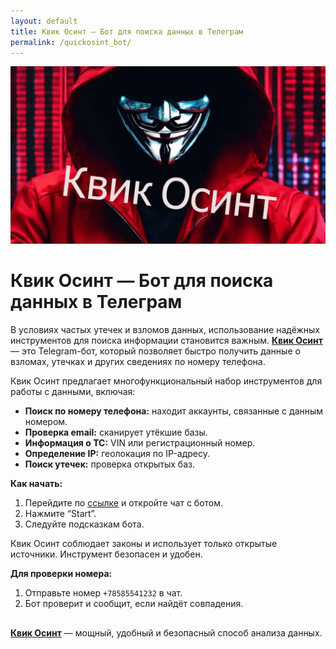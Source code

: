 ```yaml
---
layout: default
title: Квик Осинт — Бот для поиска данных в Телеграм
permalink: /quickosint_bot/
---
```


<link rel="stylesheet" href="/assets/css/redblog.css">

<div class="red-blog">

  <img src="/assets/images/quick_osint.webp" alt="Квик Осинт — поиск данных">

  <h1>Квик Осинт — Бот для поиска данных в Телеграм</h1>

  <p>
    В условиях частых утечек и взломов данных, использование надёжных инструментов для поиска информации становится важным.
    <strong><a href="{{ site.button_url }}" target="_blank">Квик Осинт</a></strong> — это Telegram-бот, который позволяет быстро получить данные о взломах, утечках и других сведениях по номеру телефона.
  </p>

  <p>Квик Осинт предлагает многофункциональный набор инструментов для работы с данными, включая:</p>

  <ul>
    <li><strong>Поиск по номеру телефона:</strong> находит аккаунты, связанные с данным номером.</li>
    <li><strong>Проверка email:</strong> сканирует утёкшие базы.</li>
    <li><strong>Информация о ТС:</strong> VIN или регистрационный номер.</li>
    <li><strong>Определение IP:</strong> геолокация по IP-адресу.</li>
    <li><strong>Поиск утечек:</strong> проверка открытых баз.</li>
  </ul>

  <p><strong>Как начать:</strong></p>
  <ol>
    <li>Перейдите по <a href="{{ site.button_url }}" target="_blank">ссылке</a> и откройте чат с ботом.</li>
    <li>Нажмите “Start”.</li>
    <li>Следуйте подсказкам бота.</li>
  </ol>

  <p>
    Квик Осинт соблюдает законы и использует только открытые источники. Инструмент безопасен и удобен.
  </p>

  <p><strong>Для проверки номера:</strong></p>
  <ol>
    <li>Отправьте номер <code>+78585541232</code> в чат.</li>
    <li>Бот проверит и сообщит, если найдёт совпадения.</li>
  </ol>

  <p style="margin-top: 30px;">
    <strong><a href="{{ site.button_url }}" target="_blank">Квик Осинт</a></strong> — мощный, удобный и безопасный способ анализа данных.
  </p>

</div>
